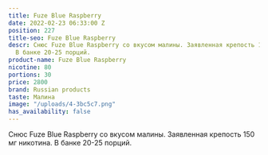```yaml
---
title: Fuze Blue Raspberry
date: 2022-02-23 06:33:00 Z
position: 227
title-seo: Fuze Blue Raspberry
descr: Снюс Fuze Blue Raspberry со вкусом малины. Заявленная крепость 150 мг никотина.
  В банке 20-25 порций.
product-name: Fuze Blue Raspberry
nicotine: 80
portions: 30
price: 2800
brand: Russian products
taste: Малина
image: "/uploads/4-3bc5c7.png"
has_availability: false
---
```


Снюс Fuze Blue Raspberry со вкусом малины. Заявленная крепость 150 мг никотина. В банке 20-25 порций.